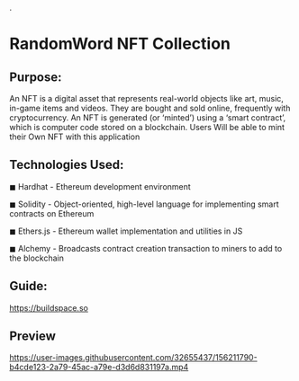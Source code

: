 .
# RandomWord NFT Collection 


## Purpose:

An NFT is a digital asset that represents real-world objects like art, music, in-game items and videos. They are bought and sold online, frequently with cryptocurrency. An NFT is generated (or ‘minted’) using a ‘smart contract’, which is computer code stored on a blockchain. Users Will be able to mint their Own NFT with this application


## Technologies Used:

◼ Hardhat - Ethereum development environment

◼ Solidity - Object-oriented, high-level language for implementing smart contracts on Ethereum

◼ Ethers.js - Ethereum wallet implementation and utilities in JS

◼ Alchemy - Broadcasts contract creation transaction to miners to add to the blockchain



## Guide:

https://buildspace.so

## Preview

https://user-images.githubusercontent.com/32655437/156211790-b4cde123-2a79-45ac-a79e-d3d6d831197a.mp4

